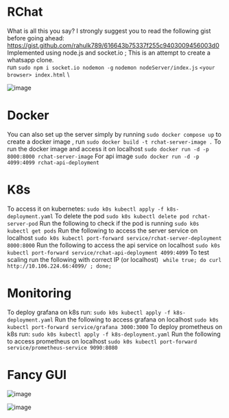 # RChat
What is all this you say? I strongly suggest you to read the following gist before going ahead:
https://gist.github.com/rahulk789/616643b75337f255c9403009456003d0 \
Implemented using node.js  and socket.io ; This is an attempt to create a whatsapp clone. \
run `sudo npm i socket.io nodemon -g`
`nodemon nodeServer/index.js`
`<your browser> index.html` \

![image](https://github.com/rahulk789/RChat/assets/83643646/b0daea66-207e-4657-ab87-fae29e4a1c5b)

# Docker
You can also set up the server simply by running `sudo docker compose up`
to create a docker image , run `sudo docker build -t rchat-server-image .`
To run the docker image and access it on localhost `sudo docker run -d -p 8000:8000 rchat-server-image`
For api image `sudo docker run -d -p 4099:4099 rchat-api-deployment`

# K8s
To access it on kubernetes:
`sudo k0s kubectl apply -f k8s-deployment.yaml`
To delete the pod
`sudo k0s kubectl delete pod rchat-server-pod`
Run the following to check if the pod is running
`sudo k0s kubectl get pods`
Run the following to access the server service on localhost
`sudo k0s kubectl port-forward service/rchat-server-deployment 8000:8000`
Run the following to access the api service on localhost
`sudo k0s kubectl port-forward service/rchat-api-deployment 4099:4099`
To test scaling run the following with correct IP (or localhost)
` while true; do curl http://10.106.224.66:4099/ ; done;`

# Monitoring
To deploy grafana on k8s run:
`sudo k0s kubectl apply -f k8s-deployment.yaml`
Run the following to access grafana on localhost
`sudo k0s kubectl port-forward service/grafana 3000:3000`
To deploy prometheus on k8s run:
`sudo k0s kubectl apply -f k8s-deployment.yaml`
Run the following to access prometheus on localhost
`sudo k0s kubectl port-forward service/prometheus-service 9090:8080`

# Fancy GUI

![image](https://user-images.githubusercontent.com/83643646/211990987-ba40b62b-2b64-4dbe-8758-2eeb41375c43.png)

![image](https://user-images.githubusercontent.com/83643646/211991007-9e9f78dc-afe8-4615-8a91-6fc1e07f1658.png)

